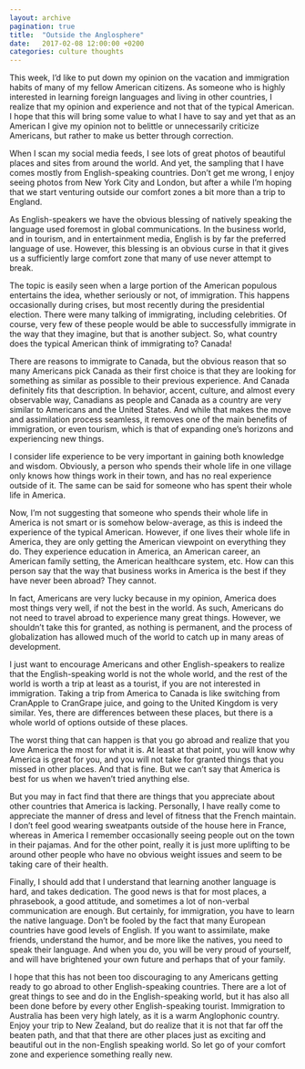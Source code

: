 ```yaml
---
layout: archive
pagination: true
title:  "Outside the Anglosphere"
date:   2017-02-08 12:00:00 +0200
categories: culture thoughts
---
```

This week, I’d like to put down my opinion on the vacation and immigration habits of many of my fellow American citizens. As someone who is highly interested in learning foreign languages and living in other countries, I realize that my opinion and experience and not that of the typical American. I hope that this will bring some value to what I have to say and yet that as an American I give my opinion not to belittle or unnecessarily criticize Americans, but rather to make us better through correction.

When I scan my social media feeds, I see lots of great photos of beautiful places and sites from around the world. And yet, the sampling that I have comes mostly from English-speaking countries. Don’t get me wrong, I enjoy seeing photos from New York City and London, but after a while I’m hoping that we start venturing outside our comfort zones a bit more than a trip to England.

As English-speakers we have the obvious blessing of natively speaking the language used foremost in global communications. In the business world, and in tourism, and in entertainment media, English is by far the preferred language of use. However, this blessing is an obvious curse in that it gives us a sufficiently large comfort zone that many of use never attempt to break.

The topic is easily seen when a large portion of the American populous entertains the idea, whether seriously or not, of immigration. This happens occasionally during crises, but most recently during the presidential election. There were many talking of immigrating, including celebrities. Of course, very few of these people would be able to successfully immigrate in the way that they imagine, but that is another subject. So, what country does the typical American think of immigrating to? Canada!

There are reasons to immigrate to Canada, but the obvious reason that so many Americans pick Canada as their first choice is that they are looking for something as similar as possible to their previous experience. And Canada definitely fits that description. In behavior, accent, culture, and almost every observable way, Canadians as people and Canada as a country are very similar to Americans and the United States. And while that makes the move and assimilation process seamless, it removes one of the main benefits of immigration, or even tourism, which is that of expanding one’s horizons and experiencing new things.

I consider life experience to be very important in gaining both knowledge and wisdom. Obviously, a person who spends their whole life in one village only knows how things work in their town, and has no real experience outside of it. The same can be said for someone who has spent their whole life in America.

Now, I’m not suggesting that someone who spends their whole life in America is not smart or is somehow below-average, as this is indeed the experience of the typical American. However, if one lives their whole life in America, they are only getting the American viewpoint on everything they do. They experience education in America, an American career, an American family setting, the American healthcare system, etc. How can this person say that the way that business works in America is the best if they have never been abroad? They cannot.

In fact, Americans are very lucky because in my opinion, America does most things very well, if not the best in the world. As such, Americans do not need to travel abroad to experience many great things. However, we shouldn’t take this for granted, as nothing is permanent, and the process of globalization has allowed much of the world to catch up in many areas of development.

I just want to encourage Americans and other English-speakers to realize that the English-speaking world is not the whole world, and the rest of the world is worth a trip at least as a tourist, if you are not interested in immigration. Taking a trip from America to Canada is like switching from CranApple to CranGrape juice, and going to the United Kingdom is very similar. Yes, there are differences between these places, but there is a whole world of options outside of these places.

The worst thing that can happen is that you go abroad and realize that you love America the most for what it is. At least at that point, you will know why America is great for you, and you will not take for granted things that you missed in other places. And that is fine. But we can’t say that America is best for us when we haven’t tried anything else.

But you may in fact find that there are things that you appreciate about other countries that America is lacking. Personally, I have really come to appreciate the manner of dress and level of fitness that the French maintain. I don’t feel good wearing sweatpants outside of the house here in France, whereas in America I remember occasionally seeing people out on the town in their pajamas. And for the other point, really it is just more uplifting to be around other people who have no obvious weight issues and seem to be taking care of their health.

Finally, I should add that I understand that learning another language is hard, and takes dedication. The good news is that for most places, a phrasebook, a good attitude, and sometimes a lot of non-verbal communication are enough. But certainly, for immigration, you have to learn the native language. Don’t be fooled by the fact that many European countries have good levels of English. If you want to assimilate, make friends, understand the humor, and be more like the natives, you need to speak their language. And when you do, you will be very proud of yourself, and will have brightened your own future and perhaps that of your family.

I hope that this has not been too discouraging to any Americans getting ready to go abroad to other English-speaking countries. There are a lot of great things to see and do in the English-speaking world, but it has also all been done before by every other English-speaking tourist. Immigration to Australia has been very high lately, as it is a warm Anglophonic country. Enjoy your trip to New Zealand, but do realize that it is not that far off the beaten path, and that that there are other places just as exciting and beautiful out in the non-English speaking world. So let go of your comfort zone and experience something really new.

